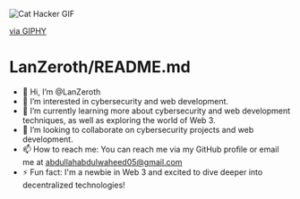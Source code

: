 

![Cat Hacker GIF](https://media.giphy.com/media/o0vwzuFwCGAFO/giphy.gif)

[via GIPHY](https://giphy.com/gifs/cat-hacker-webs-o0vwzuFwCGAFO)

# LanZeroth/README.md

- 👋 Hi, I’m @LanZeroth
- 👀 I’m interested in cybersecurity and web development.
- 🌱 I’m currently learning more about cybersecurity and web development techniques, as well as exploring the world of Web 3.
- 💞️ I’m looking to collaborate on cybersecurity projects and web development.
- 📫 How to reach me: You can reach me via my GitHub profile or email me at abdullahabdulwaheed05@gmail.com
- ⚡ Fun fact: I'm a newbie in Web 3 and excited to dive deeper into decentralized technologies!


<!---
LanZeroth/LanZeroth is a ✨ special ✨ repository because its `README.md` (this file) appears on your GitHub profile.
You can click the Preview link to take a look at your changes.
--->
